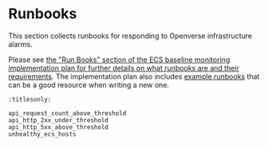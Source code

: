 # Runbooks

This section collects runbooks for responding to Openverse infrastructure
alarms.

Please see
[the "Run Books" section of the ECS baseline monitoring implementation plan for further details on what runbooks are and their requirements](/projects/proposals/monitoring/20230606_implementation_plan_ecs_alarms.md#run-books).
The implementation plan also includes
[example runbooks](/projects/proposals/monitoring/20230606_implementation_plan_ecs_alarms.md#example-run-books)
that can be a good resource when writing a new one.

```{toctree}
:titlesonly:

api_request_count_above_threshold
api_http_2xx_under_threshold
api_http_5xx_above_threshold
unhealthy_ecs_hosts
```
